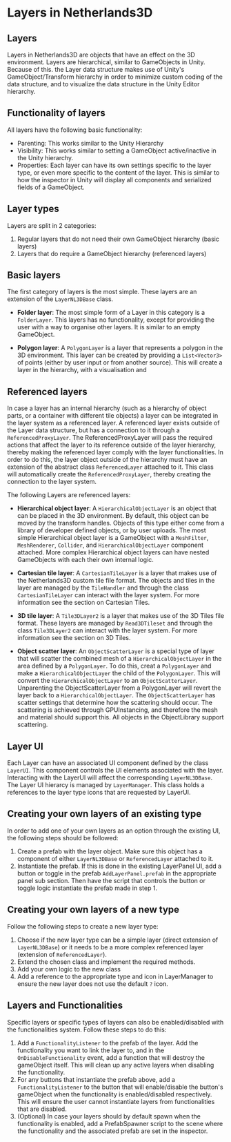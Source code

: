 Layers in Netherlands3D
=======================================

## Layers
Layers in Netherlands3D are objects that have an effect on the 3D environment. Layers are hierarchical, similar to GameObjects in Unity. Because of this. the Layer data structure makes use of Unity's GameObject/Transform hierarchy in order to minimize custom coding of the data structure, and to visualize the data structure in the Unity Editor hierarchy.

## Functionality of layers
All layers have the following basic functionality:
- Parenting: This works similar to the Unity Hierarchy
- Visibility: This works similar to setting a GameObject active/inactive in the Unity hierarchy.
- Properties: Each layer can have its own settings specific to the layer type, or even more specific to the content of the layer. This is similar to how the inspector in Unity will display all components and serialized fields of a GameObject.

## Layer types
Layers are split in 2 categories:
1. Regular layers that do not need their own GameObject hierarchy (basic layers)
2. Layers that do require a GameObject hierarchy (referenced layers)

## Basic layers
The first category of layers is the most simple. These layers are an extension of the `LayerNL3DBase` class.

* **Folder layer**: The most simple form of a Layer in this category is a `FolderLayer`. This layers has no functionality, except for providing the user with a way to organise other layers. It is similar to an empty GameObject.

* **Polygon layer**: A `PolygonLayer` is a layer that represents a polygon in the 3D environment. This layer can be created by providing a `List<Vector3>` of points (either by user input or from another source). This will create a layer in the hierarchy, with a visualisation and 

## Referenced layers
In case a layer has an internal hierarchy (such as a hierarchy of object parts, or a container with different tile objects) a layer can be integrated in the layer system as a referenced layer. A referenced layer exists outside of the Layer data structure, but has a connection to it through a `ReferencedProxyLayer`. The ReferencedProxyLayer will pass the required actions that affect the layer to its reference outside of the layer hierarchy, thereby making the referenced layer comply with the layer functionalities.
In order to do this, the layer object outside of the hierarchy must have an extension of the abstract class `ReferencedLayer` attached to it. This class will automatically create the `ReferencedProxyLayer`, thereby creating the connection to the layer system.

The following Layers are referenced layers:
* **Hierarchical object layer**:
A `HierarchicalObjectLayer` is an object that can be placed in the 3D environment. By default, this object can be moved by the transform handles. Objects of this type either come from a library of developer defined objects, or by user uploads. The most simple Hierarchical object layer is a GameObject with a `MeshFilter`, `MeshRenderer`, `Collider`, and `HierarchicalObjectLayer` component attached. More complex Hierarchical object layers can have nested GameObjects with each their own internal logic.

* **Cartesian tile layer**:
A `CartesianTileLayer` is a layer that makes use of the Netherlands3D custom tile file format. The objects and tiles in the layer are managed by the `TileHandler` and through the class `CartesianTileLayer` can interact with the layer system. For more information see the section on Cartesian Tiles. 

* **3D tile layer**:
A `Tile3DLayer2` is a layer that makes use of the 3D Tiles file format. These layers are managed by `Read3DTileset` and through the class `Tile3DLayer2` can interact with the layer system. For more information see the section on 3D Tiles. 

* **Object scatter layer**:
An `ObjectScatterLayer` is a special type of layer that will scatter the combined mesh of a `HierarchicalObjectLayer` in the area defined by a `PolygonLayer`. To do this, creat a `PolygonLayer` and make a `HierarchicalObjectLayer` the child of the `PolygonLayer`. This will convert the `HierarchicalObjectLayer` to an `ObjectScatterLayer`. Unparenting the ObjectScatterLayer from a PolygonLayer will revert the layer back to a `HierarchicalObjectLayer`. The `ObjectScatterLayer` has scatter settings that determine how the scattering should occur. The scattering is achieved through GPUInstancing, and therefore the mesh and material should support this. All objects in the ObjectLibrary support scattering.

## Layer UI
Each Layer can have an associated UI component defined by the class `LayerUI`. This component controls the UI elements associated with the layer. Interacting with the LayerUI will affect the corresponding `LayerNL3DBase`.
The Layer UI hierarcy is managed by `LayerManager`. This class holds a references to the layer type icons that are requested by LayerUI.

## Creating your own layers of an existing type
In order to add one of your own layers as an option through the existing UI, the following steps should be followed:
1. Create a prefab with the layer object. Make sure this object has a component of either `LayerNL3DBase` or `ReferencedLayer` attached to it.
2. Instantiate the prefab. If this is done in the existing LayerPanel UI, add a button or toggle in the prefab `AddLayerPanel.prefab` in the appropriate panel sub section. Then have the script that controls the button or toggle logic instantiate the prefab made in step 1.

## Creating your own layers of a new type
Follow the following steps to create a new layer type:
1. Choose if the new layer type can be a simple layer (direct extension of `LayerNL3DBase`) or it needs to be a more complex referenced layer (extension of `ReferencedLayer`).
2. Extend the chosen class and implement the required methods.
3. Add your own logic to the new class
4. Add a reference to the appropriate type and icon in LayerManager to ensure the new layer does not use the default `?` icon.

## Layers and Functionalities
Specific layers or specific types of layers can also be enabled/disabled with the functionalities system. Follow these steps to do this:
1. Add a `FunctionalityListener` to the prefab of the layer. Add the functionality you want to link the layer to, and in the `OnDisableFunctionality` event, add a function that will destroy the gameObject itself. This will clean up any active layers when disabling the functionality.
2. For any buttons that instantiate the prefab above, add a `FunctionalityListener` to the button that will enable/disable the button's gameObject when the functionality is enabled/disabled respectively. This will ensure the user cannot instantiate layers from functionalities that are disabled.
3. (Optional) In case your layers should by default spawn when the functionality is enabled, add a PrefabSpawner script to the scene where the functionality and the associated prefab are set in the inspector.
